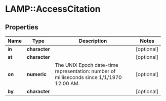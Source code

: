 # LAMP::AccessCitation

## Properties
Name | Type | Description | Notes
------------ | ------------- | ------------- | -------------
**in** | **character** |  | [optional] 
**at** | **character** |  | [optional] 
**on** | **numeric** | The UNIX Epoch date-time representation: number of milliseconds since 1/1/1970 12:00 AM. | [optional] 
**by** | **character** |  | [optional] 


